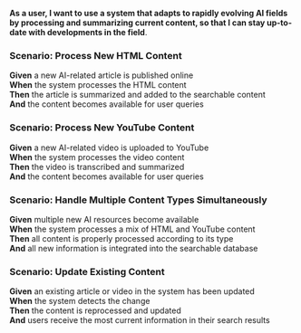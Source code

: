 **As a user, I want to use a system that adapts to rapidly evolving AI fields by processing and summarizing current content, so that I can stay up-to-date with developments in the field**.

### Scenario: Process New HTML Content
**Given** a new AI-related article is published online  
**When** the system processes the HTML content  
**Then** the article is summarized and added to the searchable content  
**And** the content becomes available for user queries

### Scenario: Process New YouTube Content
**Given** a new AI-related video is uploaded to YouTube  
**When** the system processes the video content  
**Then** the video is transcribed and summarized  
**And** the content becomes available for user queries

### Scenario: Handle Multiple Content Types Simultaneously
**Given** multiple new AI resources become available  
**When** the system processes a mix of HTML and YouTube content  
**Then** all content is properly processed according to its type  
**And** all new information is integrated into the searchable database

### Scenario: Update Existing Content
**Given** an existing article or video in the system has been updated  
**When** the system detects the change  
**Then** the content is reprocessed and updated  
**And** users receive the most current information in their search results